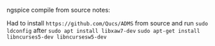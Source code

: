 ngspice compile from source notes:

Had to install `https://github.com/Qucs/ADMS` from source and run `sudo ldconfig` after
`sudo apt install libxaw7-dev`
`sudo apt-get install libncurses5-dev libncursesw5-dev`
